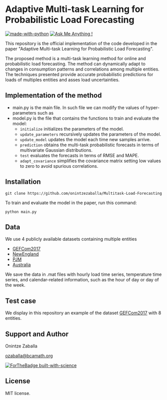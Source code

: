 # Adaptive Multi-task Learning for Probabilistic Load Forecasting

[![made-with-python](https://img.shields.io/badge/Made%20with-Python-1f425f.svg)](/AMRC_Python) [![Ask Me Anything !](https://img.shields.io/badge/Ask%20me-anything-1abc9c.svg)](#support-and-author)

This repository is the official implementation of the code developed in the paper "Adaptive Multi-task Learning for Probabilistic Load Forecasting".

The proposed method is a multi-task learning method for online and probabilistic load forecasting. The method can dynamically adapt to changes in consumption patterns and correlations among multiple entities. The techniques presented provide accurate probabilistic predictions for loads of multiples entities and asses load uncertainties.


## Implementation of the method

* main.py is the main file. In such file we can modify the values of hyper-parameters such as 
* model.py is the file that contains the functions to train and evaluate the model:
	- `initialize` initializes the parameters of the model.
	- `update_parameters` recursively updates the parameters of the model.
	- `update_model` updates the model each time new samples arrive.
	- `prediction` obtains the multi-task probabilistic forecasts in terms of multivariate Gaussian distributions.
	- `test` evaluates the forecasts in terms of RMSE and MAPE.
	- `adapt_covariance` simplifies the covariance matrix setting low values to zero to avoid spurious correlations.


## Installation 

```console
git clone https://github.com/onintzezaballa/Multitask-Load-Forecasting

```

To train and evaluate the model in the paper, run this command:

```console
python main.py

```

## Data

We use 4 publicly available datasets containing multiple entities
* [GEFCom2017](https://www.sciencedirect.com/science/article/abs/pii/S016920701930024X)
* [NewEngland](https://www.iso-ne.com/isoexpress/web/reports/load-and-demand/-/tree/zone-info)
* [PJM](https://dataminer2.pjm.com/feed/hrl_load_estimated/definition)
* [Australia](https://aemo.com.au/energy-systems/electricity/national-electricity-market-nem/data-nem/aggregated-data)

We save the data in .mat files with hourly load time series, temperature time series, and calendar-related information, such as the hour of day or day of the week.

## Test case

We display in this repository an example of the dataset [GEFCom2017](https://www.sciencedirect.com/science/article/abs/pii/S016920701930024X) with 8 entities.

## Support and Author

Onintze Zaballa

ozaballa@bcamath.org

[![ForTheBadge built-with-science](http://ForTheBadge.com/images/badges/built-with-science.svg)](https://github.com/onintzezaballa)

## License 

MIT license.

